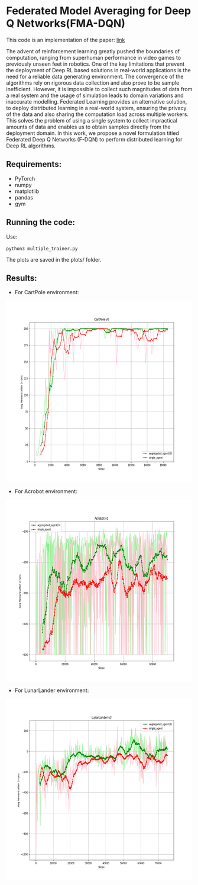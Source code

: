 # Federated Model Averaging for Deep Q Networks(FMA-DQN)

This code is an implementation of the paper: [link](https://drive.google.com/file/d/1SWuLjwYBPQK6pSuEtjSCgo2plYMscRpX/view?usp=sharing)

The advent of reinforcement learning greatly pushed the boundaries of computation, ranging from superhuman performance in video games to previously unseen feet in robotics. One of the key limitations that prevent the deployment of Deep RL based solutions in real-world applications is the need for a reliable data generating environment. The convergence of the algorithms rely on rigorous data collection and also prove to be sample inefficient. However, it is impossible to collect such magnitudes of data from a real system and the usage of simulation leads to domain variations and inaccurate modelling. Federated Learning provides an alternative solution, to deploy distributed learning in a real-world system, ensuring the privacy of the data and also sharing the computation load across multiple workers. This solves the problem of using a single system to collect impractical amounts of data and enables us to obtain samples directly from the deployment domain. In this work, we propose a novel formulation titled Federated Deep Q Networks (F-DQN) to perform distributed learning for Deep RL algorithms.

## Requirements:
* PyTorch
* numpy
* matplotlib
* pandas
* gym

## Running the code:
Use:

`python3 multiple_trainer.py`

The plots are saved in the plots/ folder.


## Results:

* For CartPole environment:

<p align="center">
 <img  width="640" height="490" src="plots/CartPole-v0_3plot.png">
</p>

* For Acrobot environment:

<p align="center">
 <img  width="640" height="490" src="plots/Acrobot-v1_3plot.png">
</p>

* For LunarLander environment:

<p align="center">
 <img  width="640" height="490" src="plots/LunarLander-v2_3plot.png">
</p>








